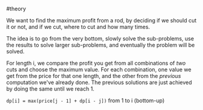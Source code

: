 #theory

We want to find the maximum profit from a rod, by deciding if we should cut it or not, and if we cut, where to cut and how many times.

The idea is to go from the very bottom, slowly solve the sub-problems, use the results to solve larger sub-problems, and eventually the problem will be solved.

For length i, we compare the profit you get from all combinations of *two* cuts and choose the maximum value. For each combination, one value we get from the price for that one length, and the other from the *previous* computation we've already done. The previous solutions are just achieved by doing the same until we reach 1.

`dp[i] = max(price[j - 1] + dp[i - j])` from 1 to i (bottom-up)
